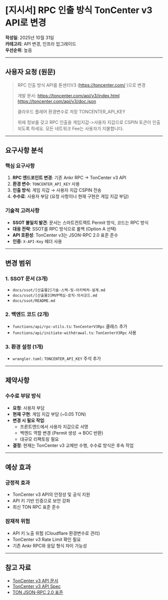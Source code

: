 # [지시서] RPC 인출 방식 TonCenter v3 API로 변경

**작성일**: 2025년 10월 31일  
**카테고리**: API 변경, 인프라 업그레이드  
**우선순위**: 높음

---

## 사용자 요청 (원문)

> RPC 인출 방식 API를 톤센터V3 (https://toncenter.com/ )으로 변경
> 
> 개발 문서:
> https://toncenter.com/api/v3/index.html
> https://toncenter.com/api/v3/doc.json
> 
> 클라우드 플레어 환경변수로 저장
> TONCENTER_API_KEY
> 
> 위에 정보를 갖고 RPC 인출을 게임지갑->사용자 지갑으로 CSPIN 토큰이 인출 되도록 하세요.
> 모든 네트워크 Fee는 사용자가 지불합니다.

---

## 요구사항 분석

### 핵심 요구사항
1. **RPC 엔드포인트 변경**: 기존 Ankr RPC → TonCenter v3 API
2. **환경 변수**: `TONCENTER_API_KEY` 사용
3. **인출 방식**: 게임 지갑 → 사용자 지갑 CSPIN 전송
4. **수수료**: 사용자 부담 (요청 사항이나 현재 구현은 게임 지갑 부담)

### 기술적 고려사항
- **SSOT 불일치 발견**: 문서는 스마트컨트랙트 Permit 방식, 코드는 RPC 방식
- **대응 전략**: SSOT를 RPC 방식으로 롤백 (Option A 선택)
- **API 호환성**: TonCenter v3는 JSON-RPC 2.0 표준 준수
- **인증**: `X-API-Key` 헤더 사용

---

## 변경 범위

### 1. SSOT 문서 (3개)
- `docs/ssot/[산출물2]기술-스택-및-아키텍처-설계.md`
- `docs/ssot/[산출물3]MVP핵심-로직-의사코드.md`
- `docs/ssot/README.md`

### 2. 백엔드 코드 (2개)
- `functions/api/rpc-utils.ts`: `TonCenterV3Rpc` 클래스 추가
- `functions/api/initiate-withdrawal.ts`: `TonCenterV3Rpc` 사용

### 3. 환경 설정 (1개)
- `wrangler.toml`: `TONCENTER_API_KEY` 주석 추가

---

## 제약사항

### 수수료 부담 방식
- **요청**: 사용자 부담
- **현재 구현**: 게임 지갑 부담 (~0.05 TON)
- **변경 시 필요 작업**: 
  - 프론트엔드에서 사용자 지갑으로 서명
  - 백엔드 역할 변경 (Permit 생성 → BOC 반환)
  - 대규모 리팩토링 필요
- **결정**: 현재는 TonCenter v3 교체만 수행, 수수료 방식은 후속 작업

---

## 예상 효과

### 긍정적 효과
- TonCenter v3 API의 안정성 및 공식 지원
- API 키 기반 인증으로 보안 강화
- 최신 TON RPC 표준 준수

### 잠재적 위험
- API 키 노출 위험 (Cloudflare 환경변수로 관리)
- TonCenter v3 Rate Limit 확인 필요
- 기존 Ankr RPC와 응답 형식 차이 가능성

---

## 참고 자료

- [TonCenter v3 API 문서](https://toncenter.com/api/v3/index.html)
- [TonCenter v3 API Spec](https://toncenter.com/api/v3/doc.json)
- [TON JSON-RPC 2.0 표준](https://github.com/ton-blockchain/ton/blob/master/doc/howto/json-rpc.md)
